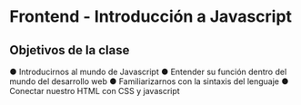 # Frontend - Introducción a Javascript

## Objetivos de la clase

● Introducirnos al mundo de Javascript
● Entender su función dentro del mundo del desarrollo web
● Familiarizarnos con la sintaxis del lenguaje
● Conectar nuestro HTML con CSS y javascript